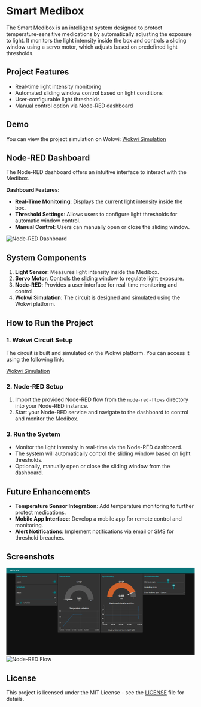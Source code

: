 # Smart Medibox

The Smart Medibox is an intelligent system designed to protect temperature-sensitive medications by automatically adjusting the exposure to light. It monitors the light intensity inside the box and controls a sliding window using a servo motor, which adjusts based on predefined light thresholds.

## Project Features

- Real-time light intensity monitoring
- Automated sliding window control based on light conditions
- User-configurable light thresholds
- Manual control option via Node-RED dashboard

## Demo
You can view the project simulation on Wokwi: [Wokwi Simulation](https://wokwi.com/projects/397634163544306689)

## Node-RED Dashboard

The Node-RED dashboard offers an intuitive interface to interact with the Medibox.

**Dashboard Features:**

- **Real-Time Monitoring**: Displays the current light intensity inside the box.
- **Threshold Settings**: Allows users to configure light thresholds for automatic window control.
- **Manual Control**: Users can manually open or close the sliding window.

<!-- Add Node-RED dashboard screenshot here -->
![Node-RED Dashboard](path-to-your-dashboard-image)

## System Components

1. **Light Sensor**: Measures light intensity inside the Medibox.
2. **Servo Motor**: Controls the sliding window to regulate light exposure.
3. **Node-RED**: Provides a user interface for real-time monitoring and control.
4. **Wokwi Simulation**: The circuit is designed and simulated using the Wokwi platform.

## How to Run the Project

### 1. Wokwi Circuit Setup

The circuit is built and simulated on the Wokwi platform. You can access it using the following link:

[Wokwi Simulation](https://wokwi.com/projects/your-simulation-link)

### 2. Node-RED Setup

1. Import the provided Node-RED flow from the `node-red-flows` directory into your Node-RED instance.
2. Start your Node-RED service and navigate to the dashboard to control and monitor the Medibox.

### 3. Run the System

- Monitor the light intensity in real-time via the Node-RED dashboard.
- The system will automatically control the sliding window based on light thresholds.
- Optionally, manually open or close the sliding window from the dashboard.

## Future Enhancements

- **Temperature Sensor Integration**: Add temperature monitoring to further protect medications.
- **Mobile App Interface**: Develop a mobile app for remote control and monitoring.
- **Alert Notifications**: Implement notifications via email or SMS for threshold breaches.

## Screenshots

<!-- Add relevant screenshots of the Wokwi circuit and Node-RED dashboard -->
![Wokwi Circuit](https://github.com/GayuruRamanayake/Smart-Medibox/blob/main/images/noderedDashboard.png)
![Node-RED Flow](path-to-your-node-red-flow-image)

## License

This project is licensed under the MIT License - see the [LICENSE](LICENSE) file for details.
